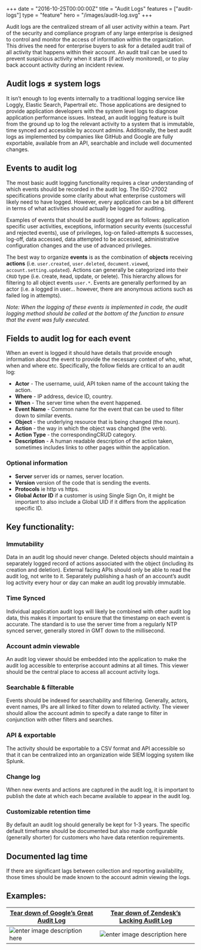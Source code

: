 +++
date = "2016-10-25T00:00:00Z"
title = "Audit Logs"
features = ["audit-logs"]
type = "feature"
hero = "/images/audit-log.svg"
+++

Audit logs are the centralized stream of all user activity within a team. Part of the security and compliance program of any large enterprise is designed to control and monitor the access of information within the organization. This drives the need for enterprise buyers to ask for a detailed audit trail of all activity that happens within their account. An audit trail can be used to prevent suspicious activity when it starts (if actively monitored), or to play back account activity during an incident review.

## Audit logs ≠ system logs
It isn’t enough to log events internally to a traditional logging service like Loggly, Elastic Search, Papertrail etc. Those applications are designed to provide application developers with the system level logs to diagnose application performance issues. Instead, an audit logging feature is built from the ground up to log the relevant activity to a system that is immutable, time synced and accessible by account admins. Additionally, the best audit logs as implemented by companies like GitHub and Google are fully exportable, available from an API, searchable and include well documented changes.

## Events to audit log
The most basic audit logging functionality requires a clear understanding of which events should be recorded in the audit log. The ISO-27002 specifications provide some clarity about what enterprise customers will likely need to have logged. However, every application can be a bit different in terms of what activities should actually be logged for auditing.

Examples of events that should be audit logged are as follows: application specific user activities, exceptions, information security events (successful and rejected events), use of privileges, log-on failed-attempts & successes, log-off, data accessed, data attempted to be accessed, administrative configuration changes and the use of advanced privileges.

The best way to organize **events** is as the combination of **objects** receiving **actions** (i.e. `user.created`, `user.deleted`, `document.viewed`, `account.setting.updated`). Actions can generally be categorized into their `CRUD` type (i.e. `C`reate, `R`ead, `U`pdate, or `D`elete). This hierarchy allows for filtering to all object events `user.*`. Events are generally performed by an actor (i.e. a logged in user… however, there are anonymous actions such as failed log in attempts).

*Note: When the logging of these events is implemented in code, the audit logging method should be called at the bottom of the function to ensure that the event was fully executed.*

## Fields to audit log for each event
When an event is logged it should have details that provide enough information about the event to provide the necessary context of who, what, when and where etc. Specifically, the follow fields are critical to an audit log:

- **Actor** - The username, uuid, API token name of the account taking the action.
- **Where** - IP address, device ID, country.
- **When** - The server time when the event happened.
- **Event Name** - Common name for the event that can be used to filter down to similar events.
- **Object** - the underlying resource that is being changed (the noun).
- **Action** - the way in which the object was changed (the verb).
- **Action Type** - the correspondingCRUD category.
- **Description** - A human readable description of the action taken, sometimes includes links to other pages within the application.
### Optional information
- **Server** server ids or names, server location.
- **Version** version of the code that is sending the events.
- **Protocols** ie http vs https.
- **Global Actor ID** if a customer is using Single Sign On, it might be important to also include a Global UID if it differs from the application specific ID.

## Key functionality:
### Immutability
Data in an audit log should never change. Deleted objects should maintain a separately logged record of actions associated with the object (including its creation and deletion). External facing APIs should only be able to read the audit log, not write to it. Separately publishing a hash of an account’s audit log activity every hour or day can make an audit log provably immutable.

### Time Synced
Individual application audit logs will likely be combined with other audit log data, this makes it important to ensure that the timestamp on each event is accurate. The standard is to use the server time from a regularly NTP synced server, generally stored in GMT down to the millisecond.

### Account admin viewable
An audit log viewer should be embedded into the application to make the audit log accessible to enterprise account admins at all times. This viewer should be the central place to access all account activity logs.

### Searchable & filterable
Events should be indexed for searchability and filtering. Generally, actors, event names, IPs are all linked to filter down to related activity. The viewer should allow the account admin to specify a date range to filter in conjunction with other filters and searches.

### API & exportable
The activity should be exportable to a CSV format and API accessible so that it can be centralized into an organization wide SIEM logging system like Splunk.

### Change log
When new events and actions are captured in the audit log, it is important to publish the date at which each became available to appear in the audit log.

### Customizable retention time
By default an audit log should generally be kept for 1-3 years. The specific default timeframe should be documented but also made configurable (generally shorter) for customers who have data retention requirements.

## Documented lag time
If there are significant lags between collection and reporting availability, those times should be made known to the account admin viewing the logs.

## Examples:
| [Tear down of Google’s Great Audit Log](http://preview.enterpriseready.io/google/audit-log) | [Tear down of Zendesk’s Lacking Audit Log](http://preview.enterpriseready.io/zendesk/audit-log) |
| -------------------------- | --------------- |
| ![enter image description here](https://i.imgur.com/wHWGc92.png) | ![enter image description here](https://i.imgur.com/JkWU3zr.png) | 	
